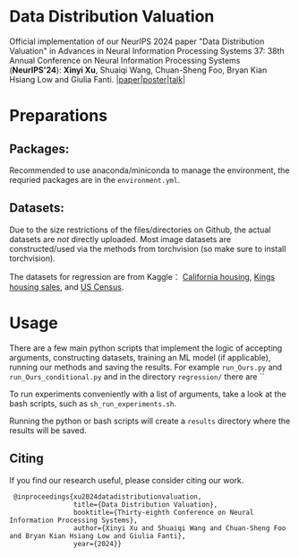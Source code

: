 # Data Distribution Valuation
Official implementation of our NeurIPS 2024 paper "Data Distribution Valuation" in Advances in Neural Information Processing Systems 37: 38th Annual Conference on Neural Information Processing Systems (**NeurIPS'24**): **Xinyi Xu**, Shuaiqi Wang, Chuan-Sheng Foo, Bryan Kian Hsiang Low and Giulia Fanti. |[paper](https://proceedings.neurips.cc/paper_files/paper/2024/hash/04b98fd38bd42810d0764cb6c46d10d8-Abstract-Conference.html)|[poster](https://neurips.cc/media/PosterPDFs/NeurIPS%202024/96892.png?t=1731176029.7581189)|[talk](https://neurips.cc/virtual/2024/poster/96892)|

# Preparations

## Packages:

Recommended to use anaconda/miniconda to manage the environment, the requried packages are in the `environment.yml`.

## Datasets:

Due to the size restrictions of the files/directories on Github, the actual datasets are _not_ directly uploaded. Most image datasets are constructed/used via the methods from torchvision (so make sure to install torchvision).

The datasets for regression are from Kaggle： [California housing](https://www.kaggle.com/datasets/camnugent/california-housing-prices), [Kings housing sales](https://www.kaggle.com/harlfoxem/housesalesprediction), and [US Census](https://www.kaggle.com/datasets/census/census-bureau-usa).


# Usage

There are a few main python scripts that implement the logic of accepting arguments, constructing datasets, training an ML model (if applicable), running our methods and saving the results. For example `run_Ours.py` and `run_Ours_conditional.py` and in the directory `regression/` there are `` 

To run experiments conveniently with a list of arguments, take a look at the bash scripts, such as `sh_run_experiments.sh`.

Running the python or bash scripts will create a `results` directory where the results will be saved.

## Citing
If you find our research useful, please consider citing our work.
```
 @inproceedings{xu2024datadistributionvaluation,
                title={Data Distribution Valuation}, 
                booktitle={Thirty-eighth Conference on Neural Information Processing Systems}, 
                author={Xinyi Xu and Shuaiqi Wang and Chuan-Sheng Foo and Bryan Kian Hsiang Low and Giulia Fanti},
                year={2024}}
```
